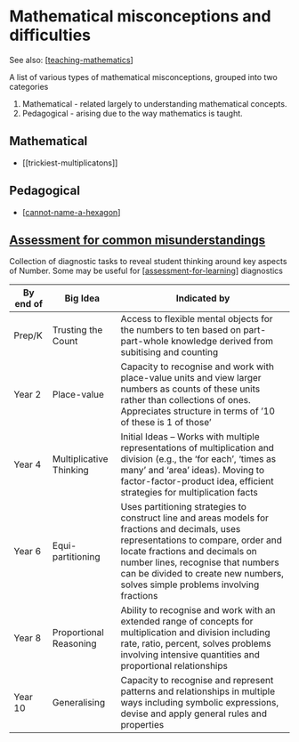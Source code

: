 # Mathematical misconceptions and difficulties

See also: [[teaching-mathematics]]



A list of various types of mathematical misconceptions, grouped into two categories 

1. Mathematical - related largely to understanding mathematical concepts.
2. Pedagogical - arising due to the way mathematics is taught.

## Mathematical

- [[trickiest-multiplicatons]]

## Pedagogical

- [[cannot-name-a-hexagon]]


## [Assessment for common misunderstandings](https://www.education.vic.gov.au/school/teachers/teachingresources/discipline/maths/assessment/Pages/misunderstandings.aspx)

Collection of diagnostic tasks to reveal student thinking around key aspects of Number. Some may be useful for [[assessment-for-learning]] diagnostics

| By end of | Big Idea | Indicated by |
| --------- | -------- | ------------ |
| Prep/K | Trusting the Count | Access to flexible mental objects for the numbers to ten based on part-part-whole knowledge derived from subitising and counting |
| Year 2 | Place-value | Capacity to recognise and work with place-value units and view larger numbers as counts of these units rather than collections of ones. Appreciates structure in terms of ’10 of these is 1 of those’ |
| Year 4 | Multiplicative Thinking | Initial Ideas – Works with multiple representations of multiplication and division (e.g., the ‘for each’, ‘times as many’ and ‘area’ ideas). Moving to factor-factor-product idea, efficient strategies for multiplication facts | 
| Year 6 | Equi-partitioning | Uses partitioning strategies to construct line and areas models for fractions and decimals, uses representations to compare, order and locate fractions and decimals on number lines, recognise that numbers can be divided to create new numbers, solves simple problems involving fractions | 
| Year 8 | Proportional Reasoning | Ability to recognise and work with an extended range of concepts for multiplication and division including rate, ratio, percent, solves problems involving intensive quantities and proportional relationships | 
| Year 10 |  Generalising | Capacity to recognise and represent patterns and relationships in multiple ways including symbolic expressions, devise and apply general rules and properties |

[//begin]: # "Autogenerated link references for markdown compatibility"
[teaching-mathematics]: ..%2Fteaching-mathematics "Teaching Mathematics"
[cannot-name-a-hexagon]: cannot-name-a-hexagon "Cannot name a hexagon"
[assessment-for-learning]: ..%2F..%2FAssessment%2Fassessment-for-learning "Assessment for learning"
[//end]: # "Autogenerated link references"